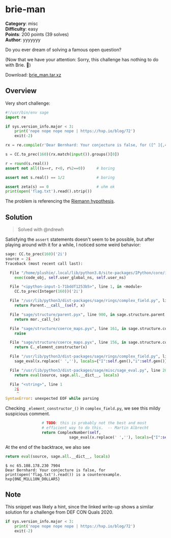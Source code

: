 # brie-man

**Category**: misc \
**Difficulty**: easy \
**Points**: 200 points (39 solves) \
**Author**: yyyyyyy

Do you ever dream of solving a famous open question?

(Now that we have your attention: Sorry, this challenge has nothing to do with Brie. 🧀)

Download: [brie_man.tar.xz](brie_man.tar.xz)

## Overview

Very short challenge:

```python
#!/usr/bin/env sage
import re

if sys.version_info.major < 3:
    print('nope nope nope nope | https://hxp.io/blog/72')
    exit(-2)

rx = re.compile(r'Dear Bernhard: Your conjecture is false, for ([^ ]{,40}) is a counterexample\.')

s = CC.to_prec(160)(rx.match(input()).groups()[0])

r = round(s.real())
assert not all((s==r, r<0, r%2==0))     # boring

assert not s.real() == 1/2              # boring

assert zeta(s) == 0                     # uhm ok
print(open('flag.txt').read().strip())
```

The problem is referencing the
[Riemann hypothesis](https://en.wikipedia.org/wiki/Riemann_hypothesis).

## Solution

> Solved with @ndrewh

Satisfying the `assert` statements doesn't seem to be possible, but after
playing around with it for a while, I noticed some weird behavior:

```python
sage: CC.to_prec(160)('2i')
source = 2i
Traceback (most recent call last):

  File "/home/plushie/.local/lib/python3.8/site-packages/IPython/core/interactiveshell.py", line 3437, in run_code
    exec(code_obj, self.user_global_ns, self.user_ns)

  File "<ipython-input-1-71bddf1253b5>", line 1, in <module>
    CC.to_prec(Integer(160))('2i')

  File "/usr/lib/python3/dist-packages/sage/rings/complex_field.py", line 387, in __call__
    return Parent.__call__(self, x)

  File "sage/structure/parent.pyx", line 900, in sage.structure.parent.Parent.__call__ (build/cythonized/sage/structure/parent.c:9218)
    return mor._call_(x)

  File "sage/structure/coerce_maps.pyx", line 161, in sage.structure.coerce_maps.DefaultConvertMap_unique._call_ (build/cythonized/sage/structure/coerce_maps.c:4556)
    raise

  File "sage/structure/coerce_maps.pyx", line 156, in sage.structure.coerce_maps.DefaultConvertMap_unique._call_ (build/cythonized/sage/structure/coerce_maps.c:4448)
    return C._element_constructor(x)

  File "/usr/lib/python3/dist-packages/sage/rings/complex_field.py", line 413, in _element_constructor_
    sage_eval(x.replace(' ',''), locals={"I":self.gen(),"i":self.gen()}))

  File "/usr/lib/python3/dist-packages/sage/misc/sage_eval.py", line 202, in sage_eval
    return eval(source, sage.all.__dict__, locals)

  File "<string>", line 1
    2i
     ^
SyntaxError: unexpected EOF while parsing
```

Checking `_element_constructor_()` in `complex_field.py`, we see this mildy
suspicious comment.

```python
                # TODO: this is probably not the best and most
                # efficient way to do this.  -- Martin Albrecht
                return ComplexNumber(self,
                            sage_eval(x.replace(' ',''), locals={"I":self.gen(),"i":self.gen()}))
```

At the end of the backtrace, we also see

```python
return eval(source, sage.all.__dict__, locals)
```

```
$ nc 65.108.178.230 7904
Dear Bernhard: Your conjecture is false, for print(open('flag.txt').read()) is a counterexample.
hxp{0NE_M1LL10N_D0LLAR5}
```

## Note

This snippet was likely a hint, since the linked write-up shows a similar
solution for a challenge from DEF CON Quals 2020.

```python
if sys.version_info.major < 3:
    print('nope nope nope nope | https://hxp.io/blog/72')
    exit(-2)
```
